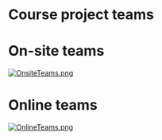 # Course project teams

# On-site teams

[![OnsiteTeams.png](https://s13.postimg.org/cn0etbt93/Onsite_Teams.png)](https://postimg.org/image/57157j5jn/)

# Online teams

[![OnlineTeams.png](https://s15.postimg.org/elf4cuqyj/Online_Teams.png)](https://postimg.org/image/sruv831tj/)
